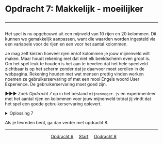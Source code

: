 # Opdracht 7: Makkelijk - moeilijker<hr>

Het spel is nu opgebouwd uit een mijnveld van 10 rijen en 20 kolommen. Dit kunnen we gemakkelijk aanpassen, want die waarden worden ingesteld via een variabele voor de rijen en een voor het aantal kolommen.

Je mag zelf kiezen hoeveel rijen en/of kolommen je jouw mijnenveld wilt maken. Maar houdt rekening met dat niet elk beeldscherm even groot is. Om het spel leuk te houden is het aan te bevelen dat het hele speelveld zichtbaar is op het scherm zonder dat je daarvoor moet scrollen in de webpagina. Rekening houden met wat mensen prettig vinden werken noemen ze gebruikerservaring of met een mooi Engels woord User Experience. De gebruikerservaring moet goed zijn.

▶▶▶ Zoek *Opdracht 7* op in het bestand `mijnenveger.js` en experimenteer met het aantal rijen en kolommen voor jouw mijnenveld totdat jij vindt dat het spel een goede gebruikerservaring oplevert.

<details>
<summary>Oplossing 7</summary>
Je mag voor de getallen jouw eigen waarden kiezen.  
>&emsp;num_of_rows : 10,  
&emsp;num_of_cols : 20,  
</details>

Als je tevreden bent, ga dan verder met opdracht 8.

<hr>
<center>
&emsp;<a href="./mijnenveger-opdracht2.md">Opdracht 6</a>
&emsp;<a href="./Instructies.md">Start</a> 
&emsp;<a href="./mijnenveger-opdracht4.md">Opdracht 8</a>
</center>


